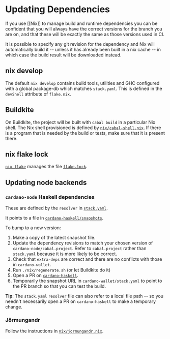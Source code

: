 # Updating Dependencies

If you use [[Nix]] to manage build and runtime dependencies you can be
confident that you will always have the correct versions for the
branch you are on, and that these will be exactly the same as those
versions used in CI.

It is possible to specify any git revision for the dependency and Nix
will automatically build it -- unless it has already been built
in a nix cache -- in which case the build result will be downloaded instead.

## nix develop

The default `nix develop` contains build tools, utilities and GHC
configured with a global package-db which matches `stack.yaml`. This
is defined in the `devShell` attribute of `flake.nix`.

## Buildkite

On Buildkite, the project will be built with `cabal build` in a particular Nix shell. The Nix shell provisioned is defined by [`nix/cabal-shell.nix`](https://github.com/input-output-hk/cardano-wallet/blob/master/nix/cabal-shell.nix). If there is a program that is needed by the
build or tests, make sure that it is present there.

## nix flake lock

[`nix flake`](https://nixos.wiki/wiki/Flakes) manages the file [`flake.lock`](https://github.com/input-output-hk/cardano-wallet/blob/master/flake.lock).

## Updating node backends

### `cardano-node` Haskell dependencies

These are defined by the `resolver` in [`stack.yaml`](https://github.com/input-output-hk/cardano-wallet/blob/master/stack.yaml).

It points to a file in [`cardano-haskell/snapshots`](https://github.com/input-output-hk/cardano-haskell/tree/master/snapshots).

To bump to a new version:

1. Make a copy of the latest snapshot file.
2. Update the dependency revisions to match your chosen version of
   `cardano-node/cabal.project`. Refer to `cabal.project` rather than
   `stack.yaml` because it is more likely to be correct.
3. Check that `extra-deps` are correct and there are no conflicts with
   those in `cardano-wallet`.
4. Run `./nix/regenerate.sh` (or let Buildkite do it)
5. Open a PR on [`cardano-haskell`](https://github.com/input-output-hk/cardano-haskell).
6. Temporarily the snapshot URL in `cardano-wallet/stack.yaml` to
   point to the PR branch so that you can test the build.

**Tip**: The `stack.yaml` `resolver` file can also refer to a local file path -- so you needn't necessarily open a PR on `cardano-haskell` to make a temporary change.

### Jörmungandr

Follow the instructions in [`nix/jormungandr.nix`](https://github.com/input-output-hk/cardano-wallet/blob/master/nix/jormungandr.nix).
